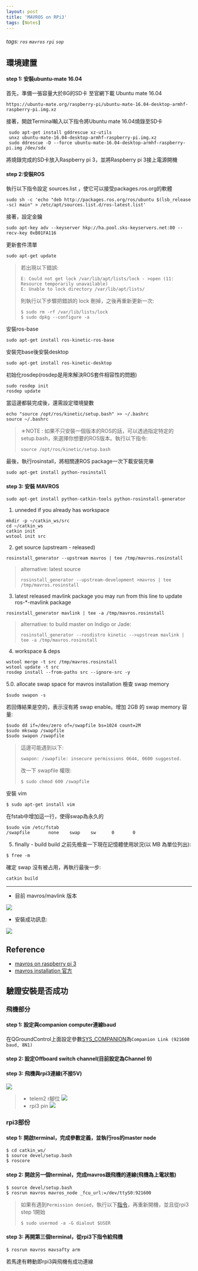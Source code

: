 ```yaml
---
layout: post
title: 'MAVROS on RPi3'
tags: [Notes]
---
```


###### tags: `ros` `mavros` `rpi` `sop`

## 環境建置

#### step 1: 安裝ubuntu-mate 16.04
首先，準備一張容量大於8G的SD卡
至官網下載 Ubuntu mate 16.04 
```
https://ubuntu-mate.org/raspberry-pi/ubuntu-mate-16.04-desktop-armhf-raspberry-pi.img.xz
```
接著，開啟Terminal輸入以下指令將Ubuntu mate 16.04燒錄至SD卡
```
 sudo apt-get install gddrescue xz-utils
 unxz ubuntu-mate-16.04-desktop-armhf-raspberry-pi.img.xz
 sudo ddrescue -D --force ubuntu-mate-16.04-desktop-armhf-raspberry-pi.img /dev/sdx
```

將燒錄完成的SD卡放入Raspberry pi 3，並將Raspberry pi 3接上電源開機

#### step 2:安裝ROS
執行以下指令設定 sources.list ，使它可以接受packages.ros.org的軟體
```
sudo sh -c 'echo "deb http://packages.ros.org/ros/ubuntu $(lsb_release -sc) main" > /etc/apt/sources.list.d/ros-latest.list'
```
接著，設定金鑰
```
sudo apt-key adv --keyserver hkp://ha.pool.sks-keyservers.net:80 --recv-key 0xB01FA116
```
更新套件清單
```
sudo apt-get update
```
>若出現以下錯誤:
>```
>E: Could not get lock /var/lib/apt/lists/lock - >open (11: Resource temporarily unavailable)
>E: Unable to lock directory /var/lib/apt/lists/
>```
>則執行以下步驟把錯誤的 lock 刪掉，之後再重新更新一次:
>```
>$ sudo rm -rf /var/lib/lists/lock
>$ sudo dpkg --configure -a
>```

安裝ros-base
```
sudo apt-get install ros-kinetic-ros-base
```
安裝完base後安裝desktop
```
sudo apt-get install ros-kinetic-desktop
```
初始化rosdep(rosdep是用來解決ROS套件相容性的問題)
```
sudo rosdep init
rosdep update
```
當這邊都裝完成後，還需設定環境變數
```
echo "source /opt/ros/kinetic/setup.bash" >> ~/.bashrc
source ~/.bashrc
```
>＊NOTE : 如果不只安裝一個版本的ROS的話，可以透過指定特定的setup.bash，來選擇你想要的ROS版本。執行以下指令:
>```
>source /opt/ros/kinetic/setup.bash
>```
最後，執行rosinstall，將相關連ROS package一次下載安裝完畢
```
sudo apt-get install python-rosinstall
```
#### step 3: 安裝 MAVROS
```
sudo apt-get install python-catkin-tools python-rosinstall-generator
```

1. unneded if you already has workspace
```
mkdir -p ~/catkin_ws/src
cd ~/catkin_ws
catkin init
wstool init src
```
2. get source (upstream - released)
```
rosinstall_generator --upstream mavros | tee /tmp/mavros.rosinstall
```
>alternative: latest source
>```
>rosinstall_generator --upstream-development >mavros | tee /tmp/mavros.rosinstall
>```

3. latest released mavlink package
you may run from this line to update ros-*-mavlink package
```
rosinstall_generator mavlink | tee -a /tmp/mavros.rosinstall
```
>alternative: to build master on Indigo or Jade:
>```
>rosinstall_generator --rosdistro kinetic -->upstream mavlink | tee -a /tmp/mavros.rosinstall
>```

4. workspace & deps
```
wstool merge -t src /tmp/mavros.rosinstall
wstool update -t src
rosdep install --from-paths src --ignore-src -y
```
5.0. allocate swap space for mavros installation
檢查 swap memory
```
$sudo swapon -s
```
若回傳結果是空的，表示沒有將 swap enable。增加 2GB 的 swap memory 容量:
```
$sudo dd if=/dev/zero of=/swapfile bs=1024 count=2M
$sudo mkswap /swapfile
$sudo swapon /swapfile
```
> 這邊可能遇到以下:
> ```
> swapon: /swapfile: insecure permissions 0644, 0600 suggested.
> ```
> 改一下 swapfile 權限:
> ```
> $ sudo chmod 600 /swapfile
> ```

安裝 vim
```
$ sudo apt-get install vim
```


在fstab中增加這一行，使得swap為永久的
```
$sudo vim /etc/fstab
/swapfile       none    swap    sw      0       0 
```


5. finally - build
build 之前先檢查一下現在記憶體使用狀況(以 MB 為單位列出):
```
$ free -m
```
確定 swap 沒有被占用，再執行最後一步:
```
catkin build
```

---

* 目前 mavros/mavlink 版本

![](https://i.imgur.com/cffXq9D.png)

* 安裝成功訊息:


![](https://i.imgur.com/qtpzHBK.png)

## Reference

* [mavros on raspberry pi 3](https://docs.google.com/document/d/1ZZZeF4QtDbHJLRRviZ4XfYKzI3YTtZv2t_gpkLs5NFM/edit#heading=h.izqg5b6rtc0m)
* [mavros installation 官方](http://rosindex.github.io/p/mavros/)

## 驗證安裝是否成功
### 飛機部分
#### step 1: 設定與companion computer連線baud
在QGroundControl上面設定參數[SYS_COMPANION](https://pixhawk.org/firmware/parameters#system)為`Companion Link (921600 baud, 8N1)`
#### step 2: 設定Offboard switch channel(目前設定為Channel 9)
#### step 3: 飛機與rpi3連線(不接5V)
![](https://i.imgur.com/y1eIVf8.jpg)
> * telem2 r腳位
> ![](https://i.imgur.com/YMFJYRt.jpg)
> * rpi3 pin
> ![](https://i.imgur.com/XyhMIsm.jpg)



### rpi3部份
#### step 1: 開啟terminal，完成參數定義，並執行ros的master node
```
$ cd catkin_ws/
$ source devel/setup.bash
$ roscore
```

#### step 2: 開啟另一個terminal，完成mavros跟飛機的連線(飛機為上電狀態)
```
$ source devel/setup.bash
$ rosrun mavros mavros_node _fcu_url:=/dev/ttyS0:921600
```
> 如果有遇到`Permission denied`，執行以下[指令](http://dev.px4.io/starting-installing-linux.html)，再重新開機，並且從rpi3 step 1開始
> ```
> $ sudo usermod -a -G dialout $USER
> ```
#### step 3: 再開第三個terminal，從rpi3下指令給飛機
```
$ rosrun mavros mavsafty arm
```
若馬達有轉動即rpi3與飛機有成功連線











